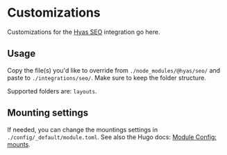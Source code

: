 # Customizations

Customizations for the [Hyas SEO](https://github.com/gethyas/seo) integration go here.

## Usage

Copy the file(s) you'd like to override from `./node_modules/@hyas/seo/` and paste to `./integrations/seo/`. Make sure to keep the folder structure.

Supported folders are: `layouts`.

## Mounting settings

If needed, you can change the mountings settings in `./config/_default/module.toml`. See also the Hugo docs: [Module Config: mounts](https://gohugo.io/hugo-modules/configuration/#module-config-mounts).
